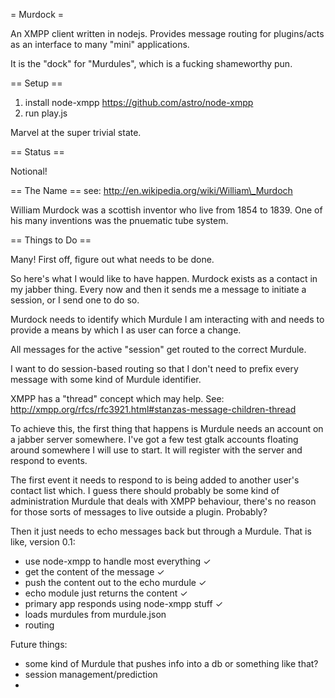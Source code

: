 = Murdock =

An XMPP client written in nodejs. Provides message routing for
plugins/acts as an interface to many "mini" applications.

It is the "dock" for "Murdules", which is a fucking shameworthy pun.

== Setup ==

1) install node-xmpp https://github.com/astro/node-xmpp
2) run play.js

Marvel at the super trivial state.

== Status ==

Notional!

== The Name ==
see: http://en.wikipedia.org/wiki/William\_Murdoch

William Murdock was a scottish inventor who live from 1854 to 1839. One
of his many inventions was the pnuematic tube system.

== Things to Do ==

Many! First off, figure out what needs to be done.

So here's what I would like to have happen. Murdock exists as a contact
in my jabber thing. Every now and then it sends me a message to initiate
a session, or I send one to do so. 

Murdock needs to identify which Murdule I am interacting with and needs
to provide a means by which I as user can force a change.

All messages for the active "session" get routed to the correct Murdule.

I want to do session-based routing so that I don't need to prefix every
message with some kind of Murdule identifier.

XMPP has a "thread" concept which may help. 
See: http://xmpp.org/rfcs/rfc3921.html#stanzas-message-children-thread

To achieve this, the first thing that happens is Murdule needs an
account on a jabber server somewhere. I've got a few test gtalk accounts
floating around somewhere I will use to start. It will register with the
server and respond to events.

The first event it needs to respond to is being added to another user's
contact list which. I guess there should probably be some kind of
administration Murdule that deals with XMPP behaviour, there's no reason
for those sorts of messages to live outside a plugin. Probably?

Then it just needs to echo messages back but through a Murdule. That is like, version 0.1:

* use node-xmpp to handle most everything &#10003;
* get the content of the message &#10003;
* push the content out to the echo murdule &#10003;
* echo module just returns the content &#10003;
* primary app responds using node-xmpp stuff &#10003;
* loads murdules from murdule.json
* routing

Future things: 

* some kind of Murdule that pushes info into a db or something like that?
* session management/prediction
* 
